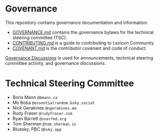 # Governance

This repository contains governance documentation and information:

* [GOVERNANCE.md](./GOVERNANCE.md) contains the governance bylaws for the technical steering committee (TSC).
* [CONTRIBUTING.md](./CONTRIBUTING.md) is a guide to contributing to Lexicon Community.
* [COVENANT.md](./COVENANT.md) is the contributor covenant and code of conduct.

[Governance Discussions](https://github.com/lexicon-community/governance/discussions) is used for announcements, technical steering committee activity, and governance discussions.

# Technical Steering Committee

* Boris Mann `@bmann.ca`
* Ms Boba `@essentialrandom.bsky.social`
* Nick Gerakines `@ngerakines.me`
* Rudy Fraser `@rudyfraser.com`
* Ryan Barrett `@snarfed.org`
* Tom Sherman `@tom.sherman.is`
* Bluesky, PBC `@bsky.app`